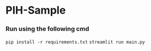 # PIH-Sample

### Run using the following cmd

```pip install -r requirements.txt```
```streamlit run main.py```
